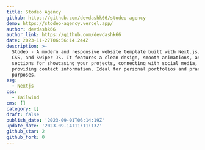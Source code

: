 ```yaml
---
title: Stodeo Agency
github: https://github.com/devdashk66/stodeo-agency
demo: https://stodeo-agency.vercel.app/
author: devdashk66
author_link: https://github.com/devdashk66
date: 2023-11-27T06:56:14.244Z
description: >-
  Stodeo - A modern and responsive website template built with Next.js, Tailwind
  CSS, and Swiper JS. It features a clean design, smooth animations, and various
  sections for showcasing your projects, connecting with social media, and
  providing contact information. Ideal for personal portfolios and practice
  purposes.
ssg:
  - Nextjs
css:
  - Tailwind
cms: []
category: []
draft: false
publish_date: '2023-09-01T06:14:19Z'
update_date: '2023-09-14T11:11:13Z'
github_star: 2
github_fork: 0
---
```


